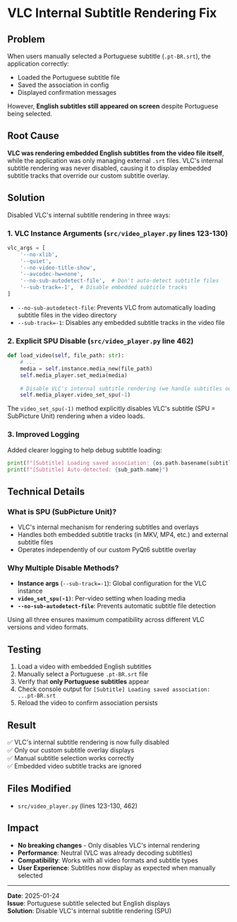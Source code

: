 # VLC Internal Subtitle Rendering Fix

## Problem
When users manually selected a Portuguese subtitle (`.pt-BR.srt`), the application correctly:
- Loaded the Portuguese subtitle file
- Saved the association in config
- Displayed confirmation messages

However, **English subtitles still appeared on screen** despite Portuguese being selected.

## Root Cause
**VLC was rendering embedded English subtitles from the video file itself**, while the application was only managing external `.srt` files. VLC's internal subtitle rendering was never disabled, causing it to display embedded subtitle tracks that override our custom subtitle overlay.

## Solution
Disabled VLC's internal subtitle rendering in three ways:

### 1. VLC Instance Arguments (`src/video_player.py` lines 123-130)
```python
vlc_args = [
    '--no-xlib',
    '--quiet',
    '--no-video-title-show',
    '--avcodec-hw=none',
    '--no-sub-autodetect-file',  # Don't auto-detect subtitle files
    '--sub-track=-1',  # Disable embedded subtitle tracks
]
```

- `--no-sub-autodetect-file`: Prevents VLC from automatically loading subtitle files in the video directory
- `--sub-track=-1`: Disables any embedded subtitle tracks in the video file

### 2. Explicit SPU Disable (`src/video_player.py` line 462)
```python
def load_video(self, file_path: str):
    # ...
    media = self.instance.media_new(file_path)
    self.media_player.set_media(media)
    
    # Disable VLC's internal subtitle rendering (we handle subtitles ourselves)
    self.media_player.video_set_spu(-1)
```

The `video_set_spu(-1)` method explicitly disables VLC's subtitle (SPU = SubPicture Unit) rendering when a video loads.

### 3. Improved Logging
Added clearer logging to help debug subtitle loading:
```python
print(f"[Subtitle] Loading saved association: {os.path.basename(subtitle_file)}")
print(f"[Subtitle] Auto-detected: {sub_path.name}")
```

## Technical Details

### What is SPU (SubPicture Unit)?
- VLC's internal mechanism for rendering subtitles and overlays
- Handles both embedded subtitle tracks (in MKV, MP4, etc.) and external subtitle files
- Operates independently of our custom PyQt6 subtitle overlay

### Why Multiple Disable Methods?
- **Instance args** (`--sub-track=-1`): Global configuration for the VLC instance
- **`video_set_spu(-1)`**: Per-video setting when loading media
- **`--no-sub-autodetect-file`**: Prevents automatic subtitle file detection

Using all three ensures maximum compatibility across different VLC versions and video formats.

## Testing
1. Load a video with embedded English subtitles
2. Manually select a Portuguese `.pt-BR.srt` file
3. Verify that **only Portuguese subtitles** appear
4. Check console output for `[Subtitle] Loading saved association: ...pt-BR.srt`
5. Reload the video to confirm association persists

## Result
✅ VLC's internal subtitle rendering is now fully disabled  
✅ Only our custom subtitle overlay displays  
✅ Manual subtitle selection works correctly  
✅ Embedded video subtitle tracks are ignored  

## Files Modified
- `src/video_player.py` (lines 123-130, 462)

## Impact
- **No breaking changes** - Only disables VLC's internal rendering
- **Performance**: Neutral (VLC was already decoding subtitles)
- **Compatibility**: Works with all video formats and subtitle types
- **User Experience**: Subtitles now display as expected when manually selected

---

**Date**: 2025-01-24  
**Issue**: Portuguese subtitle selected but English displays  
**Solution**: Disable VLC's internal subtitle rendering (SPU)
